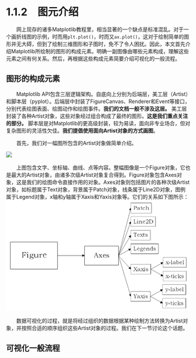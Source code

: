 # 1.1.2&emsp;图元介绍
&emsp;&emsp;网上现存的诸多Matplotlib教程里，相当显著的一个缺点是标准混乱。对于一个画折线图的示例，时而用`plt.plot()`，时而又`ax.plot()`，这对于绘制简单的图形并无大碍，但到了绘制三维图形和子图时，免不了令人困扰。因此，本文首先介绍Matplotlib所绘制的图形的构成元素。明确一副图像由哪些元素构成，理解这些元素之间有何关系。然后，再根据这些构成元素简要介绍可视化的一般流程。

## 图形的构成元素

&emsp;&emsp;Matplotlib API包含三层逻辑架构。自底向上分别为后端层，美工层（Artist）和脚本层（pyplot）。后端层中封装了FigureCanvas、Renderer和Event等接口，分别代表绘图表面、绘图动作和绘图事件。**我们的文档一般不涉及这层。** 美工层封装了各种Artist对象，这些对象经过组合构成了最终的图形。**这是我们重点关注的部分。** 脚本层是对Matplotlib的更高级封装，较为易读，面向非专业场合，但对复杂图形的灵活性欠佳。**我们提倡使用面向Artist对象的方式画图**。

&emsp;&emsp;首先，我们对一幅图所包含的Artist对象做简单介绍。

![](https://matplotlib.org/_images/anatomy1.png)

&emsp;&emsp;上图包含文字、坐标轴、曲线、点等内容。整幅图像是一个Figure对象，它也是最大的Artist对象，由诸多次级Artist对象复合得到。Figure对象包含Axes对象，这是我们的绘图命令直接作用的对象。Axes对象则包括图片的各种次级Artist对象，如标题属于Text对象，背景属于Patch对象，线条属于Line2D对象，图例属于Legend对象，x轴和y轴属于Xaxis和Yaxis对象等。它们的关系如下图所示：
![](https://github.com/Cathayaliu/Pyhton-Data-Visualization-Intro/blob/master/picture/chapter%201/figure3.png)

&emsp;&emsp;数据可视化的过程，就是将经过组织的数据根据某种绘制方法转换为Artist对象，并按照合适的顺序组织这些Artist对象的过程。我们在下一节讨论这个话题。
## 可视化一般流程
